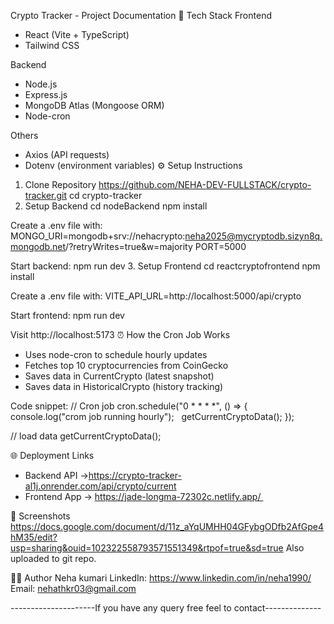 Crypto Tracker - Project Documentation
🚀 Tech Stack
Frontend
- React (Vite + TypeScript)
- Tailwind CSS

Backend
- Node.js
- Express.js
- MongoDB Atlas (Mongoose ORM)
- Node-cron

Others
- Axios (API requests)
- Dotenv (environment variables)
⚙️ Setup Instructions
1. Clone Repository
https://github.com/NEHA-DEV-FULLSTACK/crypto-tracker.git
cd crypto-tracker
2. Setup Backend
cd nodeBackend
npm install

Create a .env file with:
MONGO_URI=mongodb+srv://nehacrypto:neha2025@mycryptodb.sizyn8q.mongodb.net/?retryWrites=true&w=majority
PORT=5000

Start backend:
npm run dev
3. Setup Frontend
cd reactcryptofrontend
npm install

Create a .env file with:
VITE_API_URL=http://localhost:5000/api/crypto

Start frontend:
npm run dev

Visit http://localhost:5173
⏰ How the Cron Job Works
- Uses node-cron to schedule hourly updates
- Fetches top 10 cryptocurrencies from CoinGecko
- Saves data in CurrentCrypto (latest snapshot)
- Saves data in HistoricalCrypto (history tracking)

Code snippet:
// Cron job
cron.schedule("0 * * * *", () => {
  console.log("crom job running hourly");
  getCurrentCryptoData();
});

// load data
getCurrentCryptoData();

🌐 Deployment Links
- Backend API →https://crypto-tracker-al1j.onrender.com/api/crypto/current
- Frontend App → https://jade-longma-72302c.netlify.app/ 

📸 Screenshots
https://docs.google.com/document/d/11z_aYqUMHH04GFybgODfb2AfGpe4hM35/edit?usp=sharing&ouid=102322558793571551349&rtpof=true&sd=true
Also uploaded to git repo.


👨‍💻 Author
Neha kumari
LinkedIn: https://www.linkedin.com/in/neha1990/
Email: nehathkr03@gmail.com


---------------------If you have any query free feel to contact--------------
